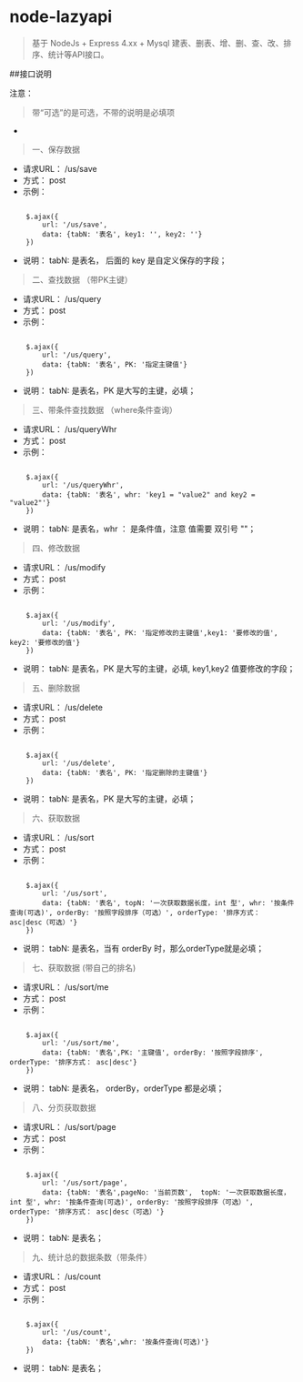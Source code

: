 # node-lazyapi
>基于 NodeJs + Express 4.xx + Mysql  建表、删表、增、删、查、改、排序、统计等API接口。

##接口说明

注意：
>带“可选”的是可选，不带的说明是必填项

-


>一、保存数据

- 请求URL： /us/save 
- 方式： post
- 示例：

```
	
	$.ajax({
		url: '/us/save',
		data: {tabN: '表名', key1: '', key2: ''}
	})

```

- 说明： tabN: 是表名， 后面的 key 是自定义保存的字段；


>二、查找数据 （带PK主键）

- 请求URL： /us/query 
- 方式： post
- 示例：

```
	
	$.ajax({
		url: '/us/query',
		data: {tabN: '表名', PK: '指定主键值'}
	})

```

- 说明： tabN: 是表名，PK 是大写的主键，必填；


>三、带条件查找数据 （where条件查询）

- 请求URL： /us/queryWhr 
- 方式： post
- 示例：

```
	
	$.ajax({
		url: '/us/queryWhr',
		data: {tabN: '表名', whr: 'key1 = "value2" and key2 = "value2"'}
	})

```

- 说明： tabN: 是表名，whr ： 是条件值，注意 值需要 双引号 ""；


>四、修改数据

- 请求URL： /us/modify 
- 方式： post
- 示例：

```
	
	$.ajax({
		url: '/us/modify',
		data: {tabN: '表名', PK: '指定修改的主键值',key1: '要修改的值', key2: '要修改的值'}
	})

```

- 说明： tabN: 是表名，PK 是大写的主键，必填, key1,key2 值要修改的字段；



>五、删除数据

- 请求URL： /us/delete 
- 方式： post
- 示例：

```
	
	$.ajax({
		url: '/us/delete',
		data: {tabN: '表名', PK: '指定删除的主键值'}
	})

```

- 说明： tabN: 是表名，PK 是大写的主键，必填；


>六、获取数据

- 请求URL： /us/sort 
- 方式： post
- 示例：

```
	
	$.ajax({
		url: '/us/sort',
		data: {tabN: '表名', topN: '一次获取数据长度，int 型', whr: '按条件查询(可选)', orderBy: '按照字段排序（可选）', orderType: '排序方式： asc|desc（可选）'}
	})

```

- 说明： tabN: 是表名，当有 orderBy 时，那么orderType就是必填；


>七、获取数据 (带自己的排名)

- 请求URL： /us/sort/me 
- 方式： post
- 示例：

```
	
	$.ajax({
		url: '/us/sort/me',
		data: {tabN: '表名',PK: '主键值', orderBy: '按照字段排序', orderType: '排序方式： asc|desc'}
	})

```

- 说明： tabN: 是表名， orderBy，orderType 都是必填；



>八、分页获取数据

- 请求URL： /us/sort/page 
- 方式： post
- 示例：

```
	
	$.ajax({
		url: '/us/sort/page',
		data: {tabN: '表名',pageNo: '当前页数',  topN: '一次获取数据长度，int 型', whr: '按条件查询(可选)', orderBy: '按照字段排序（可选）', orderType: '排序方式： asc|desc（可选）'}
	})

```

- 说明： tabN: 是表名；



>九、统计总的数据条数（带条件）

- 请求URL： /us/count
- 方式： post
- 示例：

```
	
	$.ajax({
		url: '/us/count',
		data: {tabN: '表名',whr: '按条件查询(可选)'}
	})

```

- 说明： tabN: 是表名；

